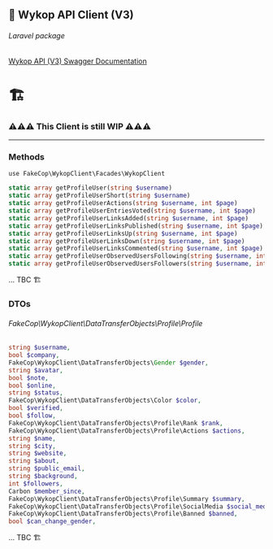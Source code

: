 ## 🔌 Wykop API Client (V3)
###### Laravel package

 [Wykop API (V3) Swagger Documentation](https://doc.wykop.pl/)

# 🏗️
### ⚠️⚠️⚠️ This Client is still WIP ⚠️⚠️⚠

---  

### ️Methods

`use FakeCop\WykopClient\Facades\WykopClient`

```PHP
static array getProfileUser(string $username)
static array getProfileUserShort(string $username)
static array getProfileUserActions(string $username, int $page)
static array getProfileUserEntriesVoted(string $username, int $page)
static array getProfileUserLinksAdded(string $username, int $page)
static array getProfileUserLinksPublished(string $username, int $page)
static array getProfileUserLinksUp(string $username, int $page)
static array getProfileUserLinksDown(string $username, int $page)
static array getProfileUserLinksCommented(string $username, int $page)
static array getProfileUserObservedUsersFollowing(string $username, int $page)
static array getProfileUserObservedUsersFollowers(string $username, int $page)
```  

 ... TBC 🏗️

### DTOs

###### FakeCop\WykopClient\DataTransferObjects\Profile\Profile
```PHP
string $username,
bool $company,
FakeCop\WykopClient\DataTransferObjects\Gender $gender,
string $avatar,
bool $note,
bool $online,
string $status,
FakeCop\WykopClient\DataTransferObjects\Color $color,
bool $verified,
bool $follow,
FakeCop\WykopClient\DataTransferObjects\Profile\Rank $rank,
FakeCop\WykopClient\DataTransferObjects\Profile\Actions $actions,
string $name,
string $city,
string $website,
string $about,
string $public_email,
string $background,
int $followers,
Carbon $member_since,
FakeCop\WykopClient\DataTransferObjects\Profile\Summary $summary,
FakeCop\WykopClient\DataTransferObjects\Profile\SocialMedia $social_media,
FakeCop\WykopClient\DataTransferObjects\Profile\Banned $banned,
bool $can_change_gender,
```  

... TBC 🏗️